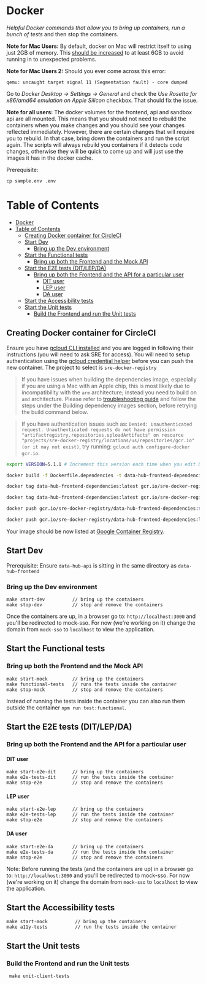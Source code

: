 # Docker

_Helpful Docker commands that allow you to bring up containers, run a bunch of tests_ and then stop the containers.

**Note for Mac Users:** By default, docker on Mac will restrict itself to using just 2GB of memory. This [should be increased](https://docs.docker.com/docker-for-mac/#resources) to at least 6GB to avoid running in to unexpected problems.

**Note for Mac Users 2:** Should you ever come across this error:

```
qemu: uncaught target signal 11 (Segmentation fault) - core dumped
```

Go to _Docker Desktop -> Settings -> General_ and check the
_Use Rosetta for x86/amd64 emulation on Apple Silicon_ checkbox.
That should fix the issue.

**Note for all users:** The docker volumes for the frontend, api and sandbox api are all mounted. This means that you should not need to rebuild the containers when you make changes and you should see your changes reflected immediately. However, there are certain changes that will require you to rebuild. In that case, bring down the containers and run the script again. The scripts will always rebuild you containers if it detects code changes, otherwise they will be quick to come up and will just use the images it has in the docker cache.

Prerequisite:

    cp sample.env .env

# Table of Contents

- [Docker](#docker)
- [Table of Contents](#table-of-contents)
  - [Creating Docker container for CircleCI](#creating-docker-container-for-circleci)
  - [Start Dev](#start-dev)
    - [Bring up the Dev environment](#bring-up-the-dev-environment)
  - [Start the Functional tests](#start-the-functional-tests)
    - [Bring up both the Frontend and the Mock API](#bring-up-both-the-frontend-and-the-mock-api)
  - [Start the E2E tests (DIT/LEP/DA)](#start-the-e2e-tests-ditlepda)
    - [Bring up both the Frontend and the API for a particular user](#bring-up-both-the-frontend-and-the-api-for-a-particular-user)
      - [DIT user](#dit-user)
      - [LEP user](#lep-user)
      - [DA user](#da-user)
  - [Start the Accessibility tests](#start-the-accessibility-tests)
  - [Start the Unit tests](#start-the-unit-tests)
    - [Build the Frontend and run the Unit tests](#build-the-frontend-and-run-the-unit-tests)

## Creating Docker container for CircleCI

Ensure you have [gcloud CLI installed](https://cloud.google.com/sdk/docs/install-sdk) and you are logged in following their instructions (you will need to ask SRE for access). You will need to setup authentication using the [gcloud credential helper](https://cloud.google.com/container-registry/docs/advanced-authentication#gcloud-helper) before you can push the new container. The project to select is `sre-docker-registry`

> If you have issues when building the dependencies image, especially if you are using a Mac with an Apple chip, this is most likely due to incompatibility with the `arm` architecture; instead you need to build on `amd` architecture. Please refer to [troubleshooting guide](./Troubleshooting.md) and follow the steps under the Building dependency images section, before retrying the build command below.

> If you have authentication issues such as: `Denied: Unauthenticated request. Unauthenticated requests do not have permission "artifactregistry.repositories.uploadArtifacts" on resource "projects/sre-docker-registry/locations/us/repositories/gcr.io" (or it may not exist)`, try running: `gcloud auth configure-docker gcr.io`.

```bash
export VERSION=5.1.1 # Increment this version each time when you edit Dockerfile.

docker build -f Dockerfile.dependencies -t data-hub-frontend-dependencies . --platform linux/amd64

docker tag data-hub-frontend-dependencies:latest gcr.io/sre-docker-registry/data-hub-frontend-dependencies:${VERSION}

docker tag data-hub-frontend-dependencies:latest gcr.io/sre-docker-registry/data-hub-frontend-dependencies:latest

docker push gcr.io/sre-docker-registry/data-hub-frontend-dependencies:${VERSION}

docker push gcr.io/sre-docker-registry/data-hub-frontend-dependencies:latest
```

Your image should be now listed at [Google Container Registry](https://console.cloud.google.com/gcr/images/sre-docker-registry/global/data-hub-frontend-dependencies).

## Start Dev

Prerequisite: Ensure `data-hub-api` is sitting in the same directory as `data-hub-frontend`

### Bring up the Dev environment

    make start-dev          // bring up the containers
    make stop-dev           // stop and remove the containers

Once the containers are up, in a browser go to: `http://localhost:3000` and you'll be redirected to mock-sso. For now (we're working on it) change the domain from `mock-sso` to `localhost` to view the application.

## Start the Functional tests

### Bring up both the Frontend and the Mock API

    make start-mock         // bring up the containers
    make functional-tests   // runs the tests inside the container
    make stop-mock          // stop and remove the containers

Instead of running the tests inside the container you can also run them outside the container `npm run test:functional`.

## Start the E2E tests (DIT/LEP/DA)

### Bring up both the Frontend and the API for a particular user

#### DIT user

    make start-e2e-dit      // bring up the containers
    make e2e-tests-dit      // run the tests inside the container
    make stop-e2e           // stop and remove the containers

#### LEP user

    make start-e2e-lep      // bring up the containers
    make e2e-tests-lep      // run the tests inside the container
    make stop-e2e           // stop and remove the containers

#### DA user

    make start-e2e-da       // bring up the containers
    make e2e-tests-da       // run the tests inside the container
    make stop-e2e           // stop and remove the containers

Note: Before running the tests (and the containers are up) in a browser go to: `http://localhost:3000` and you'll be redirected to mock-sso. For now (we're working on it) change the domain from `mock-sso` to `localhost` to view the application.

## Start the Accessibility tests

    make start-mock          // bring up the containers
    make a11y-tests          // run the tests inside the container

## Start the Unit tests

### Build the Frontend and run the Unit tests

     make unit-client-tests
